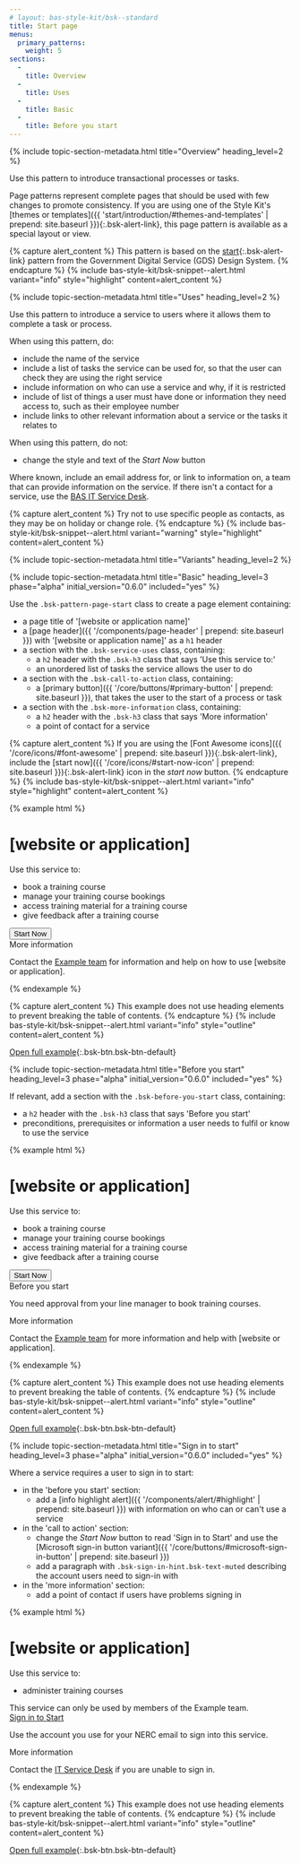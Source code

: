 ```yaml
---
# layout: bas-style-kit/bsk--standard
title: Start page
menus:
  primary_patterns:
    weight: 5
sections:
  -
    title: Overview
  -
    title: Uses
  -
    title: Basic
  -
    title: Before you start
---
```


{% include topic-section-metadata.html
  title="Overview"
  heading_level=2
%}

Use this pattern to introduce transactional processes or tasks.

Page patterns represent complete pages that should be used with few changes to promote consistency. If you are using
one of the Style Kit's
[themes or templates]({{ 'start/introduction/#themes-and-templates' | prepend: site.baseurl }}){:.bsk-alert-link}, this
page pattern is available as a special layout or view.

{% capture alert_content %}
This pattern is based on the
[start](https://design-system.service.gov.uk/patterns/start-pages/){:.bsk-alert-link} pattern from the Government
Digital Service (GDS) Design System.
{% endcapture %}
{% include bas-style-kit/bsk-snippet--alert.html
  variant="info"
  style="highlight"
  content=alert_content
%}

{% include topic-section-metadata.html
  title="Uses"
  heading_level=2
%}

Use this pattern to introduce a service to users where it allows them to complete a task or process.

When using this pattern, do:

* include the name of the service
* include a list of tasks the service can be used for, so that the user can check they are using the right service
* include information on who can use a service and why, if it is restricted
* include of list of things a user must have done or information they need access to, such as their employee number
* include links to other relevant information about a service or the tasks it relates to

When using this pattern, do not:

* change the style and text of the *Start Now* button

Where known, include an email address for, or link to information on, a team that can provide information on the
service. If there isn't a contact for a service, use the [BAS IT Service Desk](https://servicedesk.bas.ac.uk).

{% capture alert_content %}
Try not to use specific people as contacts, as they may be on holiday or change role.
{% endcapture %}
{% include bas-style-kit/bsk-snippet--alert.html
  variant="warning"
  style="highlight"
  content=alert_content
%}

{% include topic-section-metadata.html
  title="Variants"
  heading_level=2
%}

{% include topic-section-metadata.html
  title="Basic"
  heading_level=3
  phase="alpha"
  initial_version="0.6.0"
  included="yes"
%}

Use the `.bsk-pattern-page-start` class to create a page element containing:

* a page title of '[website or application name]'
* a [page header]({{ '/components/page-header' | prepend: site.baseurl }}) with '[website or application name]' as a
  `h1` header
* a section with the `.bsk-service-uses` class, containing:
  * a `h2` header with the `.bsk-h3` class that says 'Use this service to:'
  * an unordered list of tasks the service allows the user to do
* a section with the `.bsk-call-to-action` class, containing:
  * a [primary button]({{ '/core/buttons/#primary-button' | prepend: site.baseurl }}), that takes the user to the start
    of a process or task
* a section with the `.bsk-more-information` class, containing:
  * a `h2` header with the `.bsk-h3` class that says 'More information'
  * a point of contact for a service

{% capture alert_content %}
If you are using the [Font Awesome icons]({{ '/core/icons/#font-awesome' | prepend: site.baseurl }}){:.bsk-alert-link},
include the [start now]({{ '/core/icons/#start-now-icon' | prepend: site.baseurl }}){:.bsk-alert-link} icon in the
*start now* button.
{% endcapture %}
{% include bas-style-kit/bsk-snippet--alert.html
  variant="info"
  style="highlight"
  content=alert_content
%}

{% example html %}
<main class="bsk-pattern-start">
  <h1 class="bsk-page-header">[website or application]</h1>
  <section class="bsk-service-uses">
    <div class="bsk-h3">Use this service to:</div>
    <ul>
      <li>book a training course</li>
      <li>manage your training course bookings</li>
      <li>access training material for a training course</li>
      <li>give feedback after a training course</li>
    </ul>
  </section>
  <section class="bsk-call-to-action">
    <button class="bsk-btn bsk-btn-primary bsk-btn-lg">Start Now <i class="fa-fw fas fa-chevron-right"></i></button>
  </section>
  <section class="bsk-more-information">
    <div class="bsk-h3">More information</div>
    <p>Contact the <a href="#">Example team</a> for information and help on how to use [website or application].
  </section>
</main>
{% endexample %}

{% capture alert_content %}
This example does not use heading elements to prevent breaking the table of contents.
{% endcapture %}
{% include bas-style-kit/bsk-snippet--alert.html
  variant="info"
  style="outline"
  content=alert_content
%}

[Open full example](https://style-kit-testbed.web.bas.ac.uk/master/p/0012--start-basic.html){:.bsk-btn.bsk-btn-default}

{% include topic-section-metadata.html
  title="Before you start"
  heading_level=3
  phase="alpha"
  initial_version="0.6.0"
  included="yes"
%}

If relevant, add a section with the `.bsk-before-you-start` class, containing:
  * a `h2` header with the `.bsk-h3` class that says 'Before you start'
  * preconditions, prerequisites or information a user needs to fulfil or know to use the service

{% example html %}
<main class="bsk-pattern-start">
  <h1 class="bsk-page-header">[website or application]</h1>
  <section class="bsk-service-uses">
    <div class="bsk-h3">Use this service to:</div>
    <ul>
      <li>book a training course</li>
      <li>manage your training course bookings</li>
      <li>access training material for a training course</li>
      <li>give feedback after a training course</li>
    </ul>
  </section>
  <section class="bsk-call-to-action">
    <button class="bsk-btn bsk-btn-primary bsk-btn-lg">Start Now <i class="fa-fw fas fa-chevron-right"></i></button>
  </section>
  <section class="bsk-before-you-start">
    <div class="bsk-h3">Before you start</div>
    <p>You need approval from your line manager to book training courses.</p>
  </section>
  <section class="bsk-more-information">
    <div class="bsk-h3">More information</div>
    <p>Contact the <a href="#">Example team</a> for more information and help with [website or application].</p>
  </section>
</main>
{% endexample %}

{% capture alert_content %}
This example does not use heading elements to prevent breaking the table of contents.
{% endcapture %}
{% include bas-style-kit/bsk-snippet--alert.html
  variant="info"
  style="outline"
  content=alert_content
%}

[Open full example](https://style-kit-testbed.web.bas.ac.uk/master/p/0014--start-before-you-start.html){:.bsk-btn.bsk-btn-default}

{% include topic-section-metadata.html
  title="Sign in to start"
  heading_level=3
  phase="alpha"
  initial_version="0.6.0"
  included="yes"
%}

Where a service requires a user to sign in to start:

* in the 'before you start' section:
  * add a [info highlight alert]({{ '/components/alert/#highlight' | prepend: site.baseurl }}) with information on who
    can or can't use a service
* in the 'call to action' section:
  * change the *Start Now* button to read 'Sign in to Start' and use the
[Microsoft sign-in button variant]({{ '/core/buttons/#microsoft-sign-in-button' | prepend: site.baseurl }})
  * add a paragraph with `.bsk-sign-in-hint.bsk-text-muted` describing the account users need to sign-in with
* in the 'more information' section:
  * add a point of contact if users have problems signing in

{% example html %}
<main class="bsk-pattern-start">
  <h1 class="bsk-page-header">[website or application]</h1>
  <section class="bsk-service-uses">
    <div class="bsk-h3">Use this service to:</div>
    <ul>
      <li>administer training courses</li>
    </ul>
    <div class="bsk-alert bsk-alert-highlight bsk-alert-info">This service can only be used by members of the Example
    team.</div>
  </section>
  <section class="bsk-call-to-action">
    <a class="bsk-btn bsk-btn-ms-account bsk-btn-lg" href="#">
      <object class="bsk-ms-pictogram" type="image/svg+xml" data="{{ site.data.variables.cdn_base }}/{% include bsk-version.html %}/img/logos-symbols/ms-pictogram.svg"></object>
      Sign in to Start
    </a>
    <p class="bsk-sign-in-hint bsk-text-muted">Use the account you use for your NERC email to sign into this service.</p>
  </section>
  <section class="bsk-more-information">
    <div class="bsk-h3">More information</div>
    <p>Contact the <a href="mailto:servicedesk@bas.ac.uk">IT Service Desk</a> if you are unable to sign in.</p>
  </section>
</main>
{% endexample %}

{% capture alert_content %}
This example does not use heading elements to prevent breaking the table of contents.
{% endcapture %}
{% include bas-style-kit/bsk-snippet--alert.html
  variant="info"
  style="outline"
  content=alert_content
%}

[Open full example](https://style-kit-testbed.web.bas.ac.uk/master/p/0015--start-microsoft-sign-in.html){:.bsk-btn.bsk-btn-default}
